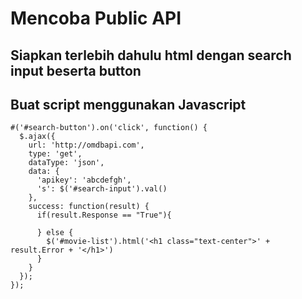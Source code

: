 # Mencoba Public API

## Siapkan terlebih dahulu html dengan search input beserta button

## Buat script menggunakan Javascript
```
#('#search-button').on('click', function() {
  $.ajax({
    url: 'http://omdbapi.com',
    type: 'get',
    dataType: 'json',
    data: {
      'apikey': 'abcdefgh',
      's': $('#search-input').val()
    },
    success: function(result) {
      if(result.Response == "True"){
        
      } else {
        $('#movie-list').html('<h1 class="text-center">' + result.Error + '</h1>')
      }
    }
  });
});
```
